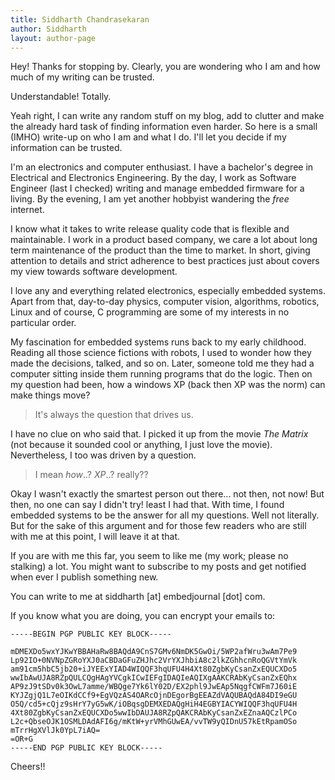 ```yaml
---
title: Siddharth Chandrasekaran
author: Siddharth
layout: author-page
---
```


Hey! Thanks for stopping by. Clearly, you are wondering who I am and how much of my writing can be trusted.

Understandable! Totally.

Yeah right, I can write any random stuff on my blog, add to clutter and make the already hard task of finding information even harder. So here is a small (IMHO) write-up on who I am and what I do. I'll let you decide if my information can be trusted.

I'm an electronics and computer enthusiast. I have a bachelor's degree in Electrical and Electronics Engineering. By the day, I work as Software Engineer (last I checked) writing and manage embedded firmware for a living. By the evening, I am yet another hobbyist wandering the _free_ internet.

I know what it takes to write release quality code that is flexible and maintainable. I work in a product based company, we care a lot about long term maintenance of the product than the time to market. In short, giving attention to details and strict adherence to best practices just about covers my view towards software development.

I love any and everything related electronics, especially embedded systems. Apart from that, day-to-day physics, computer vision, algorithms, robotics, Linux and of course, C programming are some of my interests in no particular order.

My fascination for embedded systems runs back to my early childhood. Reading all those science fictions with robots, I used to wonder how they made the decisions, talked, and so on. Later, someone told me they had a computer sitting inside them running programs that do the logic. Then on my question had been, how a windows XP (back then XP was the norm) can make things move?

> It's always the question that drives us.

I have no clue on who said that. I picked it up from the movie _The Matrix_ (not because it sounded cool or anything, I just love the movie). Nevertheless, I too was driven by a question.

> I mean _how_..? _XP_..? really??

Okay I wasn't exactly the smartest person out there... not then, not now! But then, no one can say I didn't try! least I had that. With time, I found embedded systems to be the answer for all my questions. Well not literally. But for the sake of this argument and for those few readers who are still with me at this point, I will leave it at that.

If you are with me this far, you seem to like me (my work; please no stalking) a lot. You might want to subscribe to my posts and get notified when ever I publish something new.

You can write to me at siddharth [at] embedjournal [dot] com.

If you know what you are doing, you can encrypt your emails to:

```text
-----BEGIN PGP PUBLIC KEY BLOCK-----

mDMEXDo5wxYJKwYBBAHaRw8BAQdA9CnS7GMv6NmDK5GwOi/5WP2afWru3wAm7Pe9
Lp92IO+0NVNpZGRoYXJ0aCBDaGFuZHJhc2VrYXJhbiA8c2lkZGhhcnRoQGVtYmVk
am91cm5hbC5jb20+iJYEExYIAD4WIQQF3hqUFU4H4Xt80ZgbKyCsanZxEQUCXDo5
wwIbAwUJA8RZpQULCQgHAgYVCgkICwIEFgIDAQIeAQIXgAAKCRAbKyCsanZxEQhx
AP9zJ9tSDv0k3OwL7amme/WBQge7Yk6lY02D/EX2phl9JwEAp5NqgfCWFm7J60iE
KYJZgjQ1L7eOIKdCCf9+EgVQzAS4OARcOjnDEgorBgEEAZdVAQUBAQdA84DI9eGU
O5Q/cd5+cQjz9sHrY7yG5wK/iOBqsgDEMXEDAQgHiH4EGBYIACYWIQQF3hqUFU4H
4Xt80ZgbKyCsanZxEQUCXDo5wwIbDAUJA8RZpQAKCRAbKyCsanZxEZnaAQCzlPCo
L2c+QbseOJK1OSMLDAdAFI6g/mKtW+yrVMhGUwEA/vvTW9yQIDnU57kEtRpamOSo
mTrrHgXVlJk0YpL7iAQ=
=OR+G
-----END PGP PUBLIC KEY BLOCK-----
```

Cheers!!

